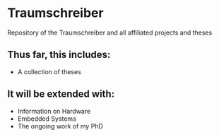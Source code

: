 # Traumschreiber
Repository of the Traumschreiber and all affiliated projects and theses


## Thus far, this includes:

- A collection of theses

## It will be extended with:
- Information on Hardware
- Embedded Systems
- The ongoing work of my PhD
